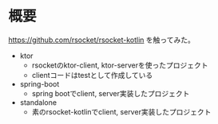 # 概要
https://github.com/rsocket/rsocket-kotlin を触ってみた。  

- ktor
  - rsocketのktor-client, ktor-serverを使ったプロジェクト
  - clientコードはtestとして作成している
- spring-boot
  - spring bootでclient, server実装したプロジェクト 
- standalone
  - 素のrsocket-kotlinでclient, server実装したプロジェクト
